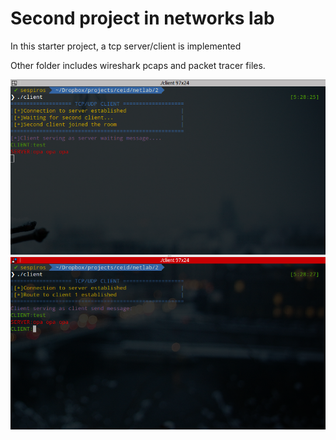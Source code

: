 # Second project in networks lab

In this starter project, a tcp server/client is implemented

Other folder includes wireshark pcaps and packet tracer files.

![Sample image](sample.png)
